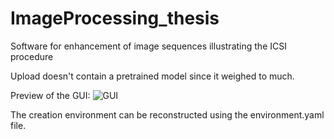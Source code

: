 # ImageProcessing_thesis
Software for enhancement of image sequences illustrating the ICSI procedure

Upload doesn't contain a pretrained model since it weighed to much. 

Preview of the GUI:
![GUI](https://user-images.githubusercontent.com/123116843/213555838-931697fa-d664-4f18-97eb-63a18d1c872b.png)

The creation environment can be reconstructed using the environment.yaml file. 
